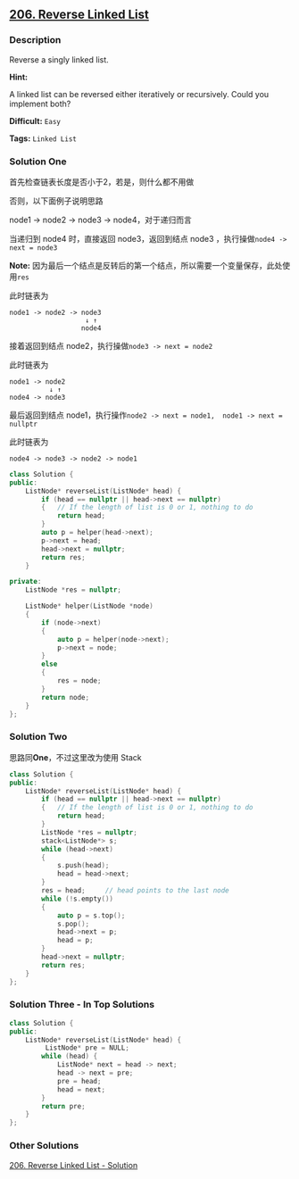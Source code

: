 ## [206. Reverse Linked List](https://leetcode.com/problems/reverse-linked-list/#/description)

### Description

Reverse a singly linked list.

**Hint:**

A linked list can be reversed either iteratively or recursively. Could you implement both?



**Difficult:** `Easy`

**Tags:** `Linked List`



### Solution One

首先检查链表长度是否小于2，若是，则什么都不用做

否则，以下面例子说明思路

node1 -> node2 -> node3 -> node4，对于递归而言

当递归到 node4 时，直接返回 node3，返回到结点 node3 ，执行操做`node4 -> next = node3`

**Note:** 因为最后一个结点是反转后的第一个结点，所以需要一个变量保存，此处使用`res`

此时链表为

```
node1 -> node2 -> node3
                   ↓ ↑
                  node4
```

接着返回到结点 node2，执行操做`node3 -> next = node2`

此时链表为

```
node1 -> node2
          ↓ ↑
node4 -> node3
```

最后返回到结点 node1，执行操作`node2 -> next = node1,  node1 -> next = nullptr`

此时链表为

```
node4 -> node3 -> node2 -> node1 
```

```c++
class Solution {
public:
    ListNode* reverseList(ListNode* head) {
        if (head == nullptr || head->next == nullptr)
        {	// If the length of list is 0 or 1, nothing to do
            return head;
        }
        auto p = helper(head->next);
        p->next = head;
        head->next = nullptr;
        return res;
    }

private:
    ListNode *res = nullptr;

    ListNode* helper(ListNode *node)
    {
        if (node->next)
        {
            auto p = helper(node->next);
            p->next = node;
        }
        else
        {
            res = node;
        }
        return node;
    }
};
```



### Solution Two

思路同**One**，不过这里改为使用 Stack

```c++
class Solution {
public:
    ListNode* reverseList(ListNode* head) {
        if (head == nullptr || head->next == nullptr)
        {	// If the length of list is 0 or 1, nothing to do
            return head;
        }
        ListNode *res = nullptr;
        stack<ListNode*> s;
        while (head->next)
        {
            s.push(head);
            head = head->next;
        }
        res = head;		// head points to the last node
        while (!s.empty())
        {
            auto p = s.top();
            s.pop();
            head->next = p;
            head = p;
        }
        head->next = nullptr;
        return res;
    }
};
```



### Solution Three - In Top Solutions

```c++
class Solution {
public:
    ListNode* reverseList(ListNode* head) {
         ListNode* pre = NULL;
        while (head) {
            ListNode* next = head -> next;
            head -> next = pre;
            pre = head;
            head = next;
        } 
        return pre;
    }
};
```



### Other Solutions

[206. Reverse Linked List - Solution](https://leetcode.com/problems/reverse-linked-list/#/solution)

